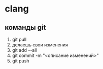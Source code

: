 # clang

## команды git
1. git pull
2. делаешь свои изменения
3. git add --all
4. git commit -m "<описание изменений>"
5. git push